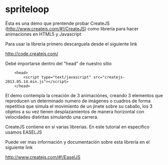 spriteloop
==========

Ésta es una demo que prentende probar CreateJS (http://www.createjs.com/#!/CreateJS) como librería para hacer animaciones en HTML5 y Javascript

Para usar la librería primero descarguela desde el siguiente link

http://code.createjs.com/

Debé importarse dentro del "head" de nuestro sitio

```
	<head>
		<script type="text/javascript" src="createjs-2013.05.14.min.js"></script>
	</head>
```

El demo contempla la creación de 3 animaciónes, creando 3 elementos que reproducen un determinado numero de imágenes o cuadros de forma repetitiva que simula el movimiento de un jinete sobre su caballo, los 3 objetos a su vez tienen desplazamientos de manera horizontal con velocidades distintas simulando una carrera.

CreateJS contiene en sí varias librerias. En este tutorial en especifico usamos EASELJS

Puede ver mas información y documentación sobre esta librería en el siguiente link

http://www.createjs.com/#!/EaselJS
